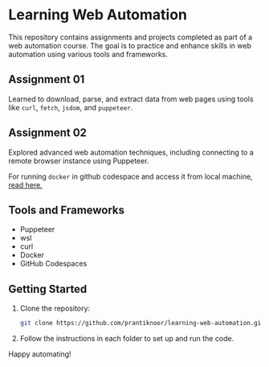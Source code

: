 # Learning Web Automation

This repository contains assignments and projects completed as part of a web automation course. The goal is to practice and enhance skills in web automation using various tools and frameworks.

## Assignment 01

Learned to download, parse, and extract data from web pages using tools like `curl`, `fetch`, `jsdom`, and `puppeteer`.

## Assignment 02

Explored advanced web automation techniques, including connecting to a remote browser instance using Puppeteer. 

For running `docker` in github codespace and access it from local machine, [read here.](./assignment-02/README.md)

## Tools and Frameworks

- Puppeteer
- wsl
- curl
- Docker
- GitHub Codespaces

## Getting Started

1. Clone the repository:
    ```bash
    git clone https://github.com/prantiknoor/learning-web-automation.git
    ```
2. Follow the instructions in each folder to set up and run the code.

Happy automating!